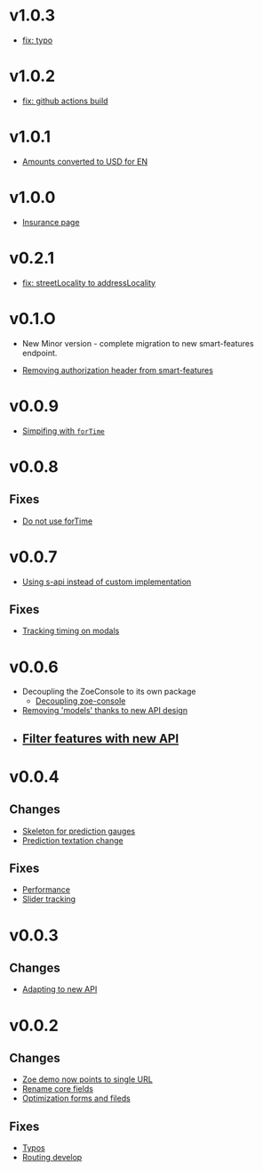 # v1.0.3
- [fix: typo](https://github.com/lundegaard/fast-ai-zoe-demo/pull/98)

# v1.0.2
- [fix: github actions build](https://github.com/lundegaard/fast-ai-zoe-demo/commit/24cfa69508c473bc3f5d30fc06319d736f5cf8da)

# v1.0.1
- [Amounts converted to USD for EN](https://github.com/lundegaard/fast-ai-zoe-demo/pull/92)

# v1.0.0
- [Insurance page](https://github.com/lundegaard/fast-ai-zoe-demo/pull/89) 

# v0.2.1
- [fix: streetLocality to addressLocality](https://github.com/lundegaard/fast-ai-zoe-demo/pull/86)

# v0.1.O

- New Minor version - complete migration to new smart-features endpoint.

- [Removing authorization header from smart-features](https://github.com/lundegaard/fast-ai-zoe-demo/pull/79)

# v0.0.9

- [Simpifing with `forTime`](https://github.com/lundegaard/fast-ai-zoe-demo/pull/77)

# v0.0.8

## Fixes
- [Do not use forTime](https://github.com/lundegaard/fast-ai-zoe-demo/pull/72)

# v0.0.7

- [Using s-api instead of custom implementation](https://github.com/lundegaard/fast-ai-zoe-demo/pull/67)

## Fixes
- [Tracking timing on  modals](https://github.com/lundegaard/fast-ai-zoe-demo/pull/68)

# v0.0.6

* Decoupling the ZoeConsole to its own package 
  - [Decoupling zoe-console](https://github.com/lundegaard/fast-ai-zoe-demo/commit/ee406a7901774df3b2c6f700f03b442c8e028f98)
* [Removing 'models' thanks to new API design](https://github.com/lundegaard/fast-ai-zoe-demo/commit/7fdf4eeb4cb7180aaf846ae825d3e2c11faf9196)
* [Filter features with new API](https://github.com/lundegaard/fast-ai-zoe-demo/commit/d270e031e19ae6ee632c71c01dff9a4c2a58d7bf)
  - 

# v0.0.4

## Changes
* [Skeleton for prediction gauges](https://github.com/lundegaard/fast-ai-zoe-demo/commit/58b3cd0f798d3abd38d35cd5c9047fd13b33a59c)
* [Prediction textation change](https://github.com/lundegaard/fast-ai-zoe-demo/commit/0ce67dad0fd2e6369c81572de2d43f95018ead55)

## Fixes
* [Performance](https://github.com/lundegaard/fast-ai-zoe-demo/pull/54)
* [Slider tracking](https://github.com/lundegaard/fast-ai-zoe-demo/commit/6f0fce731c048e464729dac861cc52b6fa659ef4)

# v0.0.3

## Changes

* [Adapting to new API](https://github.com/lundegaard/fast-ai-zoe-demo/pull/52/commits/6d2e50365a2c848127731dd1fb6212595701a7fa)

# v0.0.2

## Changes

* [Zoe demo now points to single URL](https://github.com/lundegaard/fast-ai-zoe-demo/pull/49/commits/1147b606cb81ad789fce9cae6aa061d77ee55615)
* [Rename core fields](https://github.com/lundegaard/fast-ai-zoe-demo/pull/49/commits/b52ab226a6242fd77751722038ba5b2f406357e5)
* [Optimization forms and fileds](https://github.com/lundegaard/fast-ai-zoe-demo/pull/49/commits/31cdcba074da9aa36e0c09edfeac342c26cf3367)

## Fixes

* [Typos](https://github.com/lundegaard/fast-ai-zoe-demo/pull/49/commits/c4930a7f3a20c6d32c6a71f7b497225311f9c932)
* [Routing develop](https://github.com/lundegaard/fast-ai-zoe-demo/pull/49/commits/460f06abe1af2ebeff43c9fe2ab6c870525e23ee)
